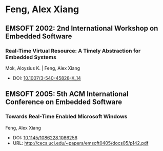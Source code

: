 # Feng, Alex Xiang

## EMSOFT 2002: 2nd International Workshop on Embedded Software

### Real-Time Virtual Resource: A Timely Abstraction for Embedded Systems
Mok, Aloysius K. | Feng, Alex Xiang
* DOI: [10.1007/3-540-45828-X_14](https://doi.org/10.1007/3-540-45828-X_14)

## EMSOFT 2005: 5th ACM International Conference on Embedded Software

### Towards Real-Time Enabled Microsoft Windows
Feng, Alex Xiang
* DOI: [10.1145/1086228.1086256](https://doi.org/10.1145/1086228.1086256)
* URL: <http://cecs.uci.edu/~papers/emsoft0405/docs05/p142.pdf>

